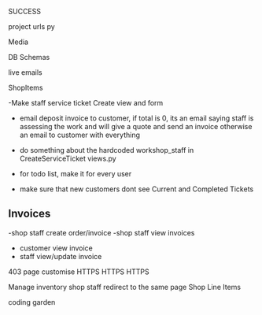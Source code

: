 

SUCCESS

project urls py

Media 

DB Schemas

live emails

ShopItems

-Make staff service ticket Create view and form

- email deposit invoice to customer, if total is 0, its an email
  saying staff is assessing the work and will give a quote and send an invoice
  otherwise an email to customer with everything

- do something about the hardcoded workshop_staff in
  CreateServiceTicket views.py

- for todo list, make it for every user
- make sure that new customers dont see Current and Completed Tickets

## Invoices

  -shop staff create order/invoice
  -shop staff view invoices

- customer view invoice
- staff view/update invoice

403 page customise
HTTPS HTTPS HTTPS

Manage inventory shop staff redirect to the same page
Shop Line Items

coding garden

